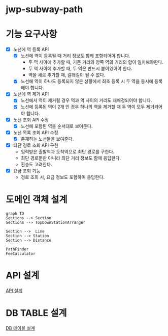 # jwp-subway-path

# 기능 요구사항

- [x] 노선에 역 등록 API
  - [x] 노선에 역이 등록될 때 거리 정보도 함께 포함되어야 합니다.
    - 두 역 사이에 추가할 때, 기존 거리와 양쪽 역의 거리의 합이 일치해야한다.
    - 두 역 사이에 추가할 때, 두 역은 반드시 붙어있어야 한다.
    - 역을 새로 추가할 때, 갈래길이 될 수 없다.
  - [x] 노선에 역이 하나도 등록되지 않은 상황에서 최초 등록 시 두 역을 동시에 등록해야 합니다.

- [x] 노선에 역 제거 API
  - [x] 노선에서 역이 제거될 경우 역과 역 사이의 거리도 재배정되어야 합니다.
  - [x] 노선에 등록된 역이 2개 인 경우 하나의 역을 제거할 때 두 역이 모두 제거되어야 합니다.

- [x] 노선 조회 API 수정
  - [x] 노선에 포함된 역을 순서대로 보여준다.
- [x] 노선 목록 조회 API 수정
  - [x] 존재하는 노선들을 보여준다.

- [x] 최단 경로 조회 API 구현
  - 입력받은 출발역과 도착역으로 최단 경로를 구한다.
  - 최단 경로뿐만 아니라 최단 거리 정보도 함께 응답한다.
  - 환승도 고려한다.
- [x] 요금 조회 기능
  - 경로 조회 시, 요금 정보도 포함하여 응답한다.

# 도메인 객체 설계

```mermaid
graph TD
Sections --> Section
Sections --> TopDownStationArranger

Section -->  Line
Section --> Station
Section --> Distance

PathFinder
FeeCalculator
```

# API 설계

[API 설계](API%20statements.http)

# DB TABLE 설계

[DB 테이블 설계](src/main/resources/schema.sql)
